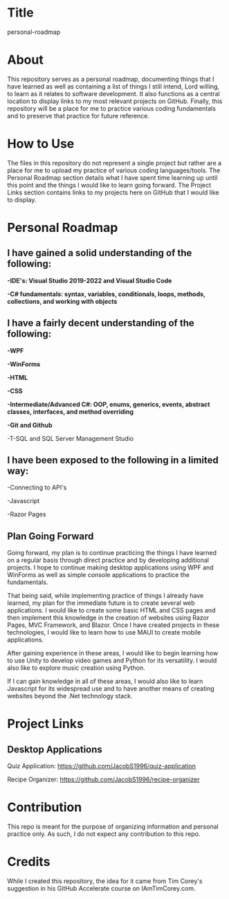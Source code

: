 # Title
personal-roadmap

# About

This repository serves as a personal roadmap, documenting things that I have learned as well as containing a list of things I still intend, Lord willing, to learn as it relates to software development. It also functions as a central location to display links to my most relevant projects on GitHub. Finally, this repository will be a place for me to practice various coding fundamentals and to preserve that practice for future reference. 

# How to Use

The files in this repository do not represent a single project but rather are a place for me to upload my practice of various coding languages/tools. The Personal Roadmap section details what I have spent time learning up until this point and the things I would like to learn going forward. The Project Links section contains links to my projects here on GitHub that I would like to display. 

# Personal Roadmap

<h2>I have gained a solid understanding of the following:</h2>

  <strong>-IDE's: Visual Studio 2019-2022 and Visual Studio Code
  
  -C# fundamentals: syntax, variables, conditionals, loops, methods, collections, and working with objects </strong>

<h2>I have a fairly decent understanding of the following:</h2>
  <strong>-WPF
  
  -WinForms
  
  -HTML
  
  -CSS
  
  -Intermediate/Advanced C#: OOP, enums, generics, events, abstract classes, interfaces, and method overriding

  -Git and Github </strong>

  -T-SQL and SQL Server Management Studio

  <h2>I have been exposed to the following in a limited way:</h2>

  -Connecting to API's

  -Javascript

  -Razor Pages

  <h2>Plan Going Forward</h2>

  Going forward, my plan is to continue practicing the things I have learned on a regular basis through direct practice and by developing additional projects. I hope to continue making desktop applications using WPF and WinForms as well as simple console applications to practice the fundamentals. 

  That being said, while implementing practice of things I already have learned, my plan for the immediate future is to create several web applications. I would like to create some basic HTML and CSS pages and then implement this knowledge in the creation of websites using Razor Pages, MVC Framework, and Blazor. Once I have created projects in these technologies, I would like to learn how to use MAUI to create mobile applications. 

  After gaining experience in these areas, I would like to begin learning how to use Unity to develop video games and Python for its versatility. I would also like to explore music creation using Python.

  If I can gain knowledge in all of these areas, I would also like to learn Javascript for its widespread use and to have another means of creating websites beyond the .Net technology stack. 

# Project Links

<h2>Desktop Applications</h2>

Quiz Application: https://github.com/JacobS1996/quiz-application

Recipe Organizer: https://github.com/JacobS1996/recipe-organizer

# Contribution

This repo is meant for the purpose of organizing information and personal practice only. As such, I do not expect any contribution to this repo. 

# Credits

While I created this repository, the idea for it came from Tim Corey's suggestion in his GitHub Accelerate course on IAmTimCorey.com. 

